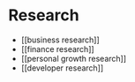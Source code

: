 # Research
- [[business research]]
- [[finance research]]
- [[personal growth research]]
- [[developer research]]